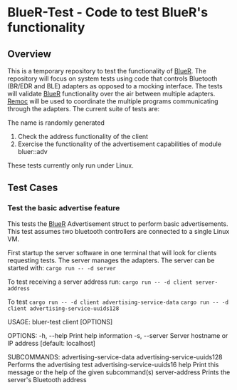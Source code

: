 # BlueR-Test - Code to test BlueR's functionality

## Overview
This is a temporary repository to test the functionality of [BlueR]. The repository will focus on system tests using code that controls Bluetooth (BR/EDR and BLE) adapters as opposed to a mocking interface. The tests will validate [BlueR] functionality over the air between multiple adapters. [Remoc] will be used to coordinate the multiple programs communicating through the adapters. The current suite of tests are:

The name is randomly generated

 1. Check the address functionality of the client
 2. Exercise the functionality of the advertisement capabilities of module bluer::adv 
 
 These tests currently only run under Linux.

## Test Cases

### Test the basic advertise feature 

This tests the [BlueR] Advertisement struct to perform basic advertisements. 
This test assumes two bluetooth controllers are connected to a single Linux VM.


First startup the server software in one terminal that will look for clients requesting tests. The server manages the adapters. The server can be started with:
`cargo run -- -d server`

To test receiving a server address run:
`cargo run -- -d client server-address`

To test 
`cargo run -- -d client advertising-service-data`
`cargo run -- -d client advertising-service-uuids128`

USAGE:
    bluer-test client [OPTIONS] <SUBCOMMAND>

OPTIONS:
    -h, --help               Print help information
    -s, --server <SERVER>    Server hostname or IP address [default: localhost]

SUBCOMMANDS:
    advertising-service-data
    advertising-service-uuids128    Performs the advertising test
    advertising-service-uuids16
    help                            Print this message or the help of the given subcommand(s)
    server-address                  Prints the server's Bluetooth address


[BlueR]: https://github.com/bluez/bluer
[Remoc]: https://crates.io/crates/remoc
